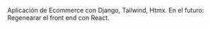 Aplicación de Ecommerce con Django, Tailwind, Htmx. 
En el futuro: Regenearar el front end con React.
